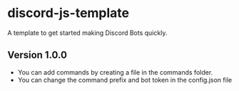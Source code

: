 # discord-js-template
A template to get started making Discord Bots quickly.




## Version 1.0.0

- You can add commands by creating a file in the commands folder.
- You can change the command prefix and bot token in the config.json file
